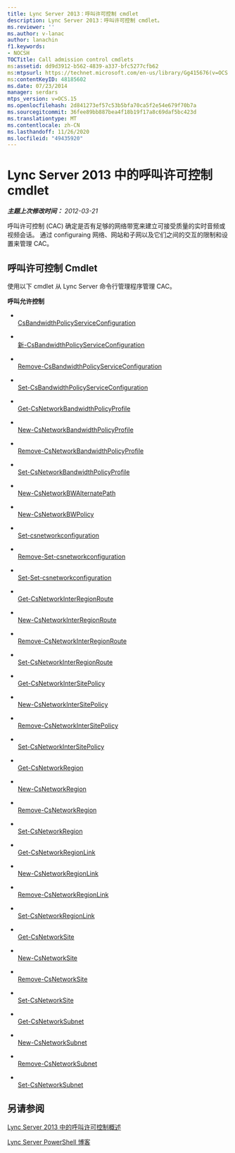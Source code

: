 ```yaml
---
title: Lync Server 2013：呼叫许可控制 cmdlet
description: Lync Server 2013：呼叫许可控制 cmdlet。
ms.reviewer: ''
ms.author: v-lanac
author: lanachin
f1.keywords:
- NOCSH
TOCTitle: Call admission control cmdlets
ms:assetid: dd9d3912-b562-4839-a337-bfc5277cfb62
ms:mtpsurl: https://technet.microsoft.com/en-us/library/Gg415676(v=OCS.15)
ms:contentKeyID: 48185602
ms.date: 07/23/2014
manager: serdars
mtps_version: v=OCS.15
ms.openlocfilehash: 2d841273ef57c53b5bfa70ca5f2e54e679f70b7a
ms.sourcegitcommit: 36fee89bb887bea4f18b19f17a8c69daf5bc423d
ms.translationtype: MT
ms.contentlocale: zh-CN
ms.lasthandoff: 11/26/2020
ms.locfileid: "49435920"
---
```

# <a name="call-admission-control-cmdlets-in-lync-server-2013"></a>Lync Server 2013 中的呼叫许可控制 cmdlet

<div data-xmlns="http://www.w3.org/1999/xhtml">

<div class="topic" data-xmlns="http://www.w3.org/1999/xhtml" data-msxsl="urn:schemas-microsoft-com:xslt" data-cs="https://msdn.microsoft.com/">

<div data-asp="https://msdn2.microsoft.com/asp">



</div>

<div id="mainSection">

<div id="mainBody">

<span> </span>

_**主题上次修改时间：** 2012-03-21_

呼叫许可控制 (CAC) 确定是否有足够的网络带宽来建立可接受质量的实时音频或视频会话。 通过 configuraing 网络、网站和子网以及它们之间的交互的限制和设置来管理 CAC。

<div>

## <a name="call-admission-control-cmdlets"></a>呼叫许可控制 Cmdlet

使用以下 cmdlet 从 Lync Server 命令行管理程序管理 CAC。

**呼叫允许控制**

  - <span></span>  
    [CsBandwidthPolicyServiceConfiguration](https://technet.microsoft.com/library/Gg412727(v=OCS.15))

  - <span></span>  
    [新-CsBandwidthPolicyServiceConfiguration](https://technet.microsoft.com/library/Gg398175(v=OCS.15))

  - <span></span>  
    [Remove-CsBandwidthPolicyServiceConfiguration](https://technet.microsoft.com/library/Gg398877(v=OCS.15))

  - <span></span>  
    [Set-CsBandwidthPolicyServiceConfiguration](https://technet.microsoft.com/library/Gg412863(v=OCS.15))

<!-- end list -->

  - <span></span>  
    [Get-CsNetworkBandwidthPolicyProfile](https://technet.microsoft.com/library/Gg425815(v=OCS.15))

  - <span></span>  
    [New-CsNetworkBandwidthPolicyProfile](https://technet.microsoft.com/library/Gg398675(v=OCS.15))

  - <span></span>  
    [Remove-CsNetworkBandwidthPolicyProfile](https://technet.microsoft.com/library/Gg398609(v=OCS.15))

  - <span></span>  
    [Set-CsNetworkBandwidthPolicyProfile](https://technet.microsoft.com/library/Gg398338(v=OCS.15))

<!-- end list -->

  - <span></span>  
    [New-CsNetworkBWAlternatePath](https://technet.microsoft.com/library/Gg398732(v=OCS.15))

<!-- end list -->

  - <span></span>  
    [New-CsNetworkBWPolicy](https://technet.microsoft.com/library/Gg412916(v=OCS.15))

<!-- end list -->

  - <span></span>  
    [Set-csnetworkconfiguration](https://technet.microsoft.com/library/Gg398140(v=OCS.15))

  - <span></span>  
    [Remove-Set-csnetworkconfiguration](https://technet.microsoft.com/library/Gg398938(v=OCS.15))

  - <span></span>  
    [Set-Set-csnetworkconfiguration](https://technet.microsoft.com/library/Gg398927(v=OCS.15))

<!-- end list -->

  - <span></span>  
    [Get-CsNetworkInterRegionRoute](https://technet.microsoft.com/library/Gg425817(v=OCS.15))

  - <span></span>  
    [New-CsNetworkInterRegionRoute](https://technet.microsoft.com/library/Gg398779(v=OCS.15))

  - <span></span>  
    [Remove-CsNetworkInterRegionRoute](https://technet.microsoft.com/library/Gg398743(v=OCS.15))

  - <span></span>  
    [Set-CsNetworkInterRegionRoute](https://technet.microsoft.com/library/Gg398410(v=OCS.15))

<!-- end list -->

  - <span></span>  
    [Get-CsNetworkInterSitePolicy](https://technet.microsoft.com/library/Gg412769(v=OCS.15))

  - <span></span>  
    [New-CsNetworkInterSitePolicy](https://technet.microsoft.com/library/Gg398994(v=OCS.15))

  - <span></span>  
    [Remove-CsNetworkInterSitePolicy](https://technet.microsoft.com/library/Gg398963(v=OCS.15))

  - <span></span>  
    [Set-CsNetworkInterSitePolicy](https://technet.microsoft.com/library/Gg398772(v=OCS.15))

<!-- end list -->

  - <span></span>  
    [Get-CsNetworkRegion](https://technet.microsoft.com/library/Gg398406(v=OCS.15))

  - <span></span>  
    [New-CsNetworkRegion](https://technet.microsoft.com/library/Gg425829(v=OCS.15))

  - <span></span>  
    [Remove-CsNetworkRegion](https://technet.microsoft.com/library/Gg398466(v=OCS.15))

  - <span></span>  
    [Set-CsNetworkRegion](https://technet.microsoft.com/library/Gg413089(v=OCS.15))

<!-- end list -->

  - <span></span>  
    [Get-CsNetworkRegionLink](https://technet.microsoft.com/library/Gg398972(v=OCS.15))

  - <span></span>  
    [New-CsNetworkRegionLink](https://technet.microsoft.com/library/Gg398437(v=OCS.15))

  - <span></span>  
    [Remove-CsNetworkRegionLink](https://technet.microsoft.com/library/Gg413012(v=OCS.15))

  - <span></span>  
    [Set-CsNetworkRegionLink](https://technet.microsoft.com/library/Gg412867(v=OCS.15))

<!-- end list -->

  - <span></span>  
    [Get-CsNetworkSite](https://technet.microsoft.com/library/Gg398766(v=OCS.15))

  - <span></span>  
    [New-CsNetworkSite](https://technet.microsoft.com/library/Gg398365(v=OCS.15))

  - <span></span>  
    [Remove-CsNetworkSite](https://technet.microsoft.com/library/Gg398135(v=OCS.15))

  - <span></span>  
    [Set-CsNetworkSite](https://technet.microsoft.com/library/Gg398295(v=OCS.15))

<!-- end list -->

  - <span></span>  
    [Get-CsNetworkSubnet](https://technet.microsoft.com/library/Gg412825(v=OCS.15))

  - <span></span>  
    [New-CsNetworkSubnet](https://technet.microsoft.com/library/Gg398226(v=OCS.15))

  - <span></span>  
    [Remove-CsNetworkSubnet](https://technet.microsoft.com/library/Gg425726(v=OCS.15))

  - <span></span>  
    [Set-CsNetworkSubnet](https://technet.microsoft.com/library/Gg412739(v=OCS.15))

</div>

<div>

## <a name="see-also"></a>另请参阅


[Lync Server 2013 中的呼叫许可控制概述](lync-server-2013-overview-of-call-admission-control.md)  


[Lync Server PowerShell 博客](https://go.microsoft.com/fwlink/p/?linkid=203150)  
  

</div>

</div>

<span> </span>

</div>

</div>

</div>

